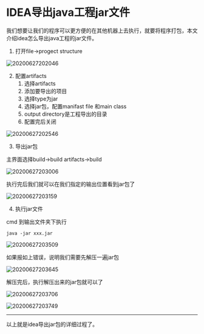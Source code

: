 # IDEA导出java工程jar文件

我们想要让我们的程序可以更方便的在其他机器上去执行，就要将程序打包，本文介绍idea怎么导出java工程的jar文件。

1. 打开file->progect structure

![20200627202046](https://cdn.jsdelivr.net/gh/leiyu1997/ImageHostingService@master/resources/blogs/20200627202046.png)

2. 配置artifacts
   1. 选择artifacts
   2. 添加要导出的项目
   3. 选择type为jar
   4. 选择jar包，配置manifast file 和main class
   5. output directory是工程导出的目录
   6. 配置完后关闭

![20200627202546](https://cdn.jsdelivr.net/gh/leiyu1997/ImageHostingService@master/resources/blogs/20200627202546.png)

3. 导出jar包

主界面选择build->build artifacts->build

![20200627203006](https://cdn.jsdelivr.net/gh/leiyu1997/ImageHostingService@master/resources/blogs/20200627203006.png)

执行完后我们就可以在我们指定的输出位置看到jar包了

![20200627203159](https://cdn.jsdelivr.net/gh/leiyu1997/ImageHostingService@master/resources/blogs/20200627203159.png)

4. 执行jar文件

cmd 到输出文件夹下执行
```
java -jar xxx.jar
```

![20200627203509](https://cdn.jsdelivr.net/gh/leiyu1997/ImageHostingService@master/resources/blogs/20200627203509.png)

如果报如上错误，说明我们需要先解压一遍jar包

![20200627203645](https://cdn.jsdelivr.net/gh/leiyu1997/ImageHostingService@master/resources/blogs/20200627203645.png)

解压完后，执行解压出来的jar包就可以了

![20200627203706](https://cdn.jsdelivr.net/gh/leiyu1997/ImageHostingService@master/resources/blogs/20200627203706.png)

![20200627203749](https://cdn.jsdelivr.net/gh/leiyu1997/ImageHostingService@master/resources/blogs/20200627203749.png)

---

以上就是idea导出jar包的详细过程了。